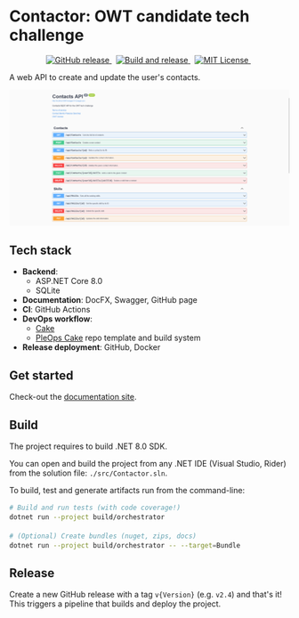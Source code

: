 # Contactor: OWT candidate tech challenge

<!-- markdownlint-disable MD033 -->
<p align="center">
  <a href="https://github.com/pleonex/owt-challenge">
    <img alt="GitHub release" src="https://img.shields.io/github/v/release/pleonex/owt-challenge">
  </a>
  &nbsp;
  <a href="https://github.com/pleonex/owt-challenge/actions/workflows/build-and-release.yml">
    <img alt="Build and release" src="https://github.com/pleonex/owt-challenge/actions/workflows/build-and-release.yml/badge.svg" />
  </a>
  &nbsp;
  <a href="https://choosealicense.com/licenses/mit/">
    <img alt="MIT License" src="https://img.shields.io/badge/license-MIT-blue.svg?style=flat" />
  </a>
  &nbsp;
</p>

A web API to create and update the user's contacts.

![swagger docs](./docs/images/swagger-api.png)

## Tech stack

- **Backend**:
  - ASP.NET Core 8.0
  - SQLite
- **Documentation**: DocFX, Swagger, GitHub page
- **CI**: GitHub Actions
- **DevOps workflow**:
  - [Cake](https://cakebuild.net/)
  - [PleOps Cake](https://www.pleonex.dev/PleOps.Cake/) repo template and build
    system
- **Release deployment**: GitHub, Docker

## Get started

Check-out the [documentation site](https://www.pleonex.dev/owt-challenge).

## Build

The project requires to build .NET 8.0 SDK.

You can open and build the project from any .NET IDE (Visual Studio, Rider) from
the solution file: `./src/Contactor.sln`.

To build, test and generate artifacts run from the command-line:

```sh
# Build and run tests (with code coverage!)
dotnet run --project build/orchestrator

# (Optional) Create bundles (nuget, zips, docs)
dotnet run --project build/orchestrator -- --target=Bundle
```

## Release

Create a new GitHub release with a tag `v{Version}` (e.g. `v2.4`) and that's it!
This triggers a pipeline that builds and deploy the project.
